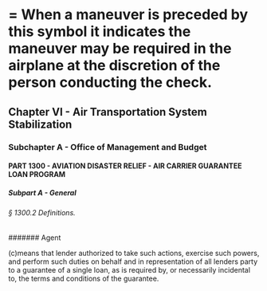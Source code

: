 
# = When a maneuver is preceded by this symbol it indicates the maneuver may be required in the airplane at the discretion of the person conducting the check.
## Chapter VI - Air Transportation System Stabilization
### Subchapter A - Office of Management and Budget
#### PART 1300 - AVIATION DISASTER RELIEF - AIR CARRIER GUARANTEE LOAN PROGRAM
##### Subpart A - General
###### § 1300.2 Definitions.
####### Agent

(c)means that lender authorized to take such actions, exercise such powers, and perform such duties on behalf and in representation of all lenders party to a guarantee of a single loan, as is required by, or necessarily incidental to, the terms and conditions of the guarantee.
